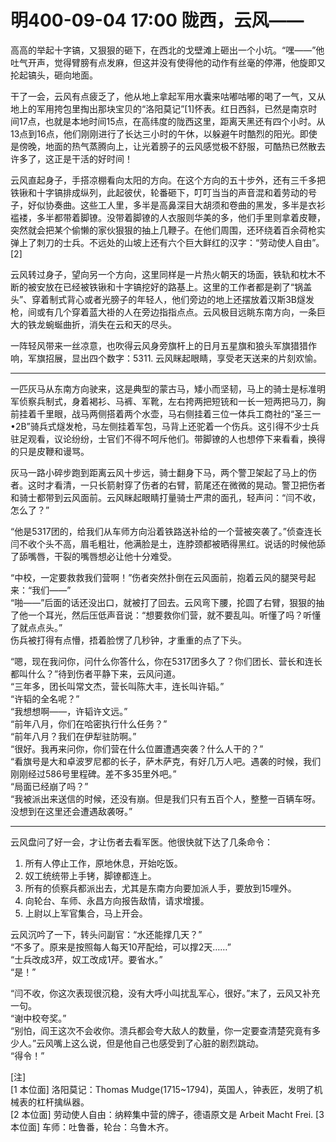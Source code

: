 # 明400-09-04 17:00 陇西，云风——

高高的举起十字镐，又狠狠的砸下，在西北的戈壁滩上砸出一个小坑。“嘿——”他吐气开声，觉得臂膀有点发麻，但这并没有使得他的动作有丝毫的停滞，他旋即又抡起镐头，砸向地面。

干了一会，云风有点疲乏了，他从地上拿起军用水囊来咕嘟咕嘟的喝了一气，又从地上的军用挎包里掏出那块宝贝的“洛阳莫记”[1]怀表。红日西斜，已然是南京时间17点，也就是本地时间15点，在高纬度的陇西这里，距离天黑还有四个小时。从13点到16点，他们刚刚进行了长达三小时的午休，以躲避午时酷烈的阳光。即使是傍晚，地面的热气蒸腾向上，让光着膀子的云风感觉极不舒服，可酷热已然散去许多了，这正是干活的好时间！

云风直起身子，手搭凉棚看向太阳的方向。在这个方向的五十步外，还有三千多把铁锹和十字镐排成纵列，此起彼伏，轮番砸下，叮叮当当的声音混和着劳动的号子，好似协奏曲。这些工人里，多半是高鼻深目大胡须和卷曲的黑发，多半是衣衫褴褛，多半都带着脚镣。没带着脚镣的人衣服则华美的多，他们手里则拿着皮鞭，突然就会把某个偷懒的家伙狠狠的抽上几鞭子。在他们周围，还环绕着百余荷枪实弹上了刺刀的士兵。不远处的山坡上还有六个巨大鲜红的汉字：“劳动使人自由”。[2]

云风转过身子，望向另一个方向，这里同样是一片热火朝天的场面，铁轨和枕木不断的被安放在已经被铁锹和十字镐挖好的路基上。这里的工作者都是剃了“锅盖头”、穿着制式背心或者光膀子的年轻人，他们旁边的地上还摆放着汉斯3B燧发枪，间或有几个穿着蓝大褂的人在旁边指指点点。云风极目远眺东南方向，一条巨大的铁龙蜿蜒曲折，消失在云和天的尽头。

一阵轻风带来一丝凉意，也吹得云风身旁旗杆上的日月五星旗和狼头军旗猎猎作响，军旗招展，显出四个数字：5311. 云风眯起眼睛，享受老天送来的片刻欢愉。

***

一匹灰马从东南方向驶来，这是典型的蒙古马，矮小而坚韧，马上的骑士是标准明军侦察兵制式，身着褐衫、马裤、军靴，左右挎两把短铳和一长一短两把马刀，胸前挂着千里眼，战马两侧搭着两个水壶，马右侧挂着三位一体兵工商社的“圣三一•2B”骑兵式燧发枪，马左侧挂着军包，马背上还驼着一个伤兵。这引得不少士兵驻足观看，议论纷纷，士官们不得不呵斥他们。带脚镣的人也想停下来看看，换得的只是皮鞭和谩骂。

灰马一路小碎步跑到距离云风十步远，骑士翻身下马，两个警卫架起了马上的伤者。这时才看清，一只长箭射穿了伤者的右臂，箭尾还在微微的晃动。警卫把伤者和骑士都带到云风面前。云风眯起眼睛打量骑士严肃的面孔，轻声问：“闫不收，怎么了？”

“他是5317团的，给我们从车师方向沿着铁路送补给的一个营被突袭了。”侦查连长闫不收个头不高，眉毛粗壮，他满脸是土，连脖颈都被晒得黑红。说话的时候他舔了舔嘴唇，干裂的嘴唇想必让他十分难受。

“中校，一定要救救我们营啊！”伤者突然扑倒在云风面前，抱着云风的腿哭号起来：“我们——”  
“啪——”后面的话还没出口，就被打了回去。云风弯下腰，抡圆了右臂，狠狠的抽了他一个耳光，然后压低声音说：“想要救你们营，就不要乱叫。听懂了吗？听懂了就点点头。”  
伤兵被打得有点懵，捂着脸愣了几秒钟，才重重的点了下头。

“嗯，现在我问你，问什么你答什么，你在5317团多久了？你们团长、营长和连长都叫什么？”待到伤者平静下来，云风问道。  
“三年多，团长叫常文杰，营长叫陈大丰，连长叫许韬。”  
“许韬的全名呢？”  
“我想想啊——，许韬许文远。”  
“前年八月，你们在哈密执行什么任务？”  
“前年八月？我们在伊犁驻防啊。”  
“很好。我再来问你，你们营在什么位置遭遇突袭？什么人干的？”  
“看旗号是大和卓波罗尼都的长子，萨木萨克，有好几万人吧。遇袭的时候，我们刚刚经过586号里程碑。差不多35里外吧。”  
“局面已经崩了吗？”  
“我被派出来送信的时候，还没有崩。但是我们只有五百个人，整整一百辆车呀。没想到在这里还会遭遇敌袭呀。”  

***

云风盘问了好一会，才让伤者去看军医。他很快就下达了几条命令：  
1. 所有人停止工作，原地休息，开始吃饭。  
2. 奴工统统带上手铐，脚镣都连上。   
3. 所有的侦察兵都派出去，尤其是东南方向要加派人手，要放到15哩外。  
4. 向轮台、车师、永昌方向报告敌情，请求增援。  
5. 上尉以上军官集合，马上开会。

云风沉吟了一下，转头问副官：“水还能撑几天？”  
“不多了。原来是按照每人每天10芹配给，可以撑2天……”  
“士兵改成3芹，奴工改成1芹。要省水。”  
“是！”

“闫不收，你这次表现很沉稳，没有大呼小叫扰乱军心，很好。”末了，云风又补充一句。  
“谢中校夸奖。”  
“别怕，阎王这次不会收你。溃兵都会夸大敌人的数量，你一定要查清楚究竟有多少人。”云风嘴上这么说，但是他自己也感受到了心脏的剧烈跳动。  
“得令！”

[注]  
[1 本位面] 洛阳莫记：Thomas Mudge(1715~1794)，英国人，钟表匠，发明了机械表的杠杆擒纵器。  
[2 本位面] 劳动使人自由：纳粹集中营的牌子，德语原文是 Arbeit Macht Frei.
[3 本位面] 车师：吐鲁番，轮台：乌鲁木齐。